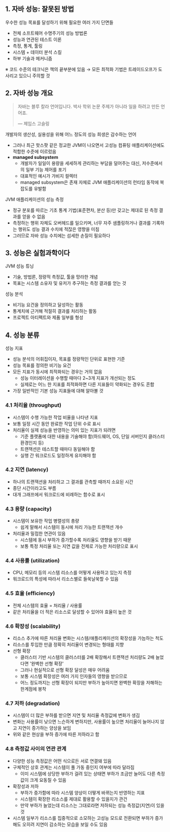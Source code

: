 ## 1. 자바 성능: 잘못된 방법

우수한 성능 목표를 달성하기 위해 필요한 여러 가지 단면들

- 전체 소프트웨어 수명주기의 성능 방법론
- 성능과 연관된 테스트 이론
- 측정, 통계, 툴링
- 시스템 + 데이터 분석 스킬
- 하부 기술과 메커니즘

※ 코드 수준의 테크닉은 책의 끝부분에 있음 → 모든 최적화 기법은 트레이드오프가 도사리고 있으니 주의할 것

## 2. 자바 성능 개요

> 자바는 블루 칼라 언어입니다.
> 박사 학위 논문 주제가 아니라 일을 하려고 만든 언어죠.
>
> ― 제임스 고슬링

개발자의 생산성, 실용성을 위해 어느 정도의 성능 희생은 감수하는 언어

- 그러나 최근 핫스팟 같은 정교한 JVM이 나오면서 고성능 컴퓨팅 애플리케이션에도 적합한 수준에 이르렀음
- **managed subsystem**
  - 개발자가 일일이 용량을 세세하게 관리하는 부담을 덜어주는 대신, 저수준에서의 일부 기능 제어를 포기
  - 대표적인 예시가 가비지 컬렉터
  - managed subsystem은 존재 자체로 JVM 애플리케이션의 런타임 동작에 복잡도를 유발함

JVM 애플리케이션의 성능 측정

- 정규 분포를 따르는 기초 통계 기법(표준편차, 분산 등)만 갖고는 제대로 된 측정 결과를 얻을 수 없음
- 측정하는 행위 자체도 오버헤드를 일으키며, 너무 자주 샘플링하거나 결과를 기록하는 행위도 성능 결과 수치에 적잖은 영향을 미침
- 그러므로 자바 성능 수치에는 섬세한 손질이 필요하다

## 3. 성능은 실험과학이다

JVM 성능 튜닝

- 기술, 방법론, 정량적 측정값, 툴을 망라한 개념
- 목표는 시스템 소유자 및 유저가 추구하는 측정 결과를 얻는 것

성능 분석

- 비기능 요건을 정의하고 달성하는 활동
- 통계치에 근거해 적절히 결과를 처리하는 활동
- 프로젝트 아티펙트와 제품 일부를 형성

## 4. 성능 분류

성능 지표

- 성능 분석의 어휘집이자, 목표를 정량적인 단위로 표현한 기준
- 성능 목표를 정의한 비기능 요건
- 모든 지표가 동시에 최적화되는 경우는 거의 없음
  - 성능 이터레이션을 수행할 때마다 2~3개 지표가 개선되는 정도
  - 실제로는 어느 한 지표를 최적화하면 다른 지표들이 약화되는 경우도 흔함
- 가장 일반적인 기본 성능 지표들에 대해 알아볼 것

### 4.1 처리율 (throughput)

- 시스템이 수행 가능한 작업 비율을 나타낸 지표
- 보통 일정 시간 동안 완료한 작업 단위 수로 표시
- 처리율이 실제 성능을 반영하는 의미 있는 지표가 되려면
  - 기준 플랫폼에 대한 내용을 기술해야 함(하드웨어, OS, 단일 서버인지 클러스터 환경인지 등)
  - 트랜잭션은 테스트할 때마다 동일해야 함
  - 실행 간 워크로드도 일정하게 유지해야 함

### 4.2 지연 (latency)

- 하나의 트랜잭션을 처리하고 그 결과를 관측할 때까지 소요된 시간
- 종단 시간이라고도 부름
- 대개 그래프에서 워크로드에 비례하는 함수로 표시

### 4.3 용량 (capacity)

- 시스템이 보유한 작업 병렬성의 총량
  - 쉽게 말해서 시스템이 동시에 처리 가능한 트랜잭션 개수
- 처리율과 밀접한 연관이 있음
  - 시스템에 동시 부하가 증가할수록 처리율도 영향을 받기 때문
  - 보통 특정 처리율 또는 지연 값을 전제로 가능한 처리량으로 표시

### 4.4 사용률 (utilization)

- CPU, 메모리 등의 시스템 리소스를 어떻게 사용하고 있는지 측정
- 워크로드의 특성에 따라서 리소스별로 들쑥날쑥할 수 있음

### 4.5 효율 (efficiency)

- 전체 시스템의 효율 = 처리율 / 사용률
- 같은 처리율을 더 적은 리소스로 달성할 수 있어야 효율이 높은 것

### 4.6 확장성 (scalability)

- 리소스 추가에 따른 처리율 변화는 시스템/애플리케이션의 확장성을 가늠하는 척도
- 리소스를 투입한 만큼 정확히 처리율이 변경되는 형태를 지향
- 선형 확장
  - 클러스터 기반 시스템의 클러스터를 2배 확장해서 트랜잭션 처리량도 2배 늘었다면 '완벽한 선형 확장'
  - 그러나 현실적으로 선형 확장 달성은 매우 어려움
  - 보통 시스템 확장성은 여러 가지 인자들의 영향을 받으므로
  - 어느 정도까지는 선형 확장이 되지만 부하가 높아지면 완벽한 확장을 저해하는 한계점에 봉착

### 4.7 저하 (degradation)

- 시스템이 더 많은 부하를 받으면 지연 및 처리율 측정값에 변화가 생김
- 변화는 사용률이 낮으면 느슨하게 변하지만, 사용률이 높으면 처리율이 늘어나지 않고 지연이 증가하는 양상을 보임
- 위와 같은 현상을 부하 증가에 따른 저하라고 함

### 4.8 측정값 사이의 연관 관계

- 다양한 성능 측정값은 어떤 식으로든 서로 연결돼 있음
- 구체적인 상호 관계는 시스템이 풀 가동 중인지 여부에 따라 달라짐
  - 이미 시스템에 상당한 부하가 걸려 있는 상태면 부하가 조금만 늘어도 다른 측정값이 크게 요동칠 수 있음
- 확장성과 저하
  - 부하가 증가함에 따라 시스템 양상이 더떻게 바뀌는지 반영하는 지표
  - 시스템이 확장한 리소스를 제대로 활용할 수 있을지가 관건
  - 만약 부하가 늘었는데 리소스는 그대로라면 저하되는 성능 측정값(지연)이 있을 것
- 시스템 일부가 리소스를 집중적으로 소모하는 고성능 모드로 전환되면 부하가 증가해도 오히려 지연이 감소하는 모습을 보일 수도 있음
